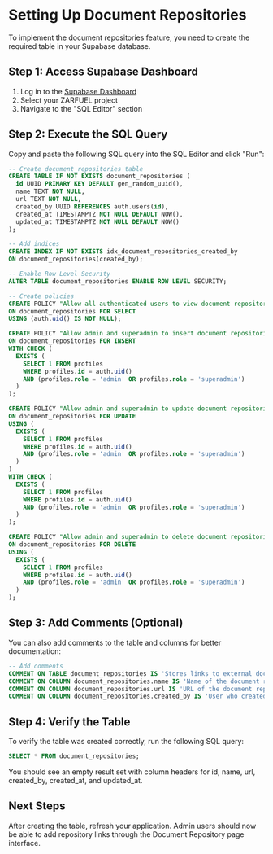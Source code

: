 # Setting Up Document Repositories

To implement the document repositories feature, you need to create the required table in your Supabase database.

## Step 1: Access Supabase Dashboard

1. Log in to the [Supabase Dashboard](https://app.supabase.io/)
2. Select your ZARFUEL project
3. Navigate to the "SQL Editor" section

## Step 2: Execute the SQL Query

Copy and paste the following SQL query into the SQL Editor and click "Run":

```sql
-- Create document_repositories table
CREATE TABLE IF NOT EXISTS document_repositories (
  id UUID PRIMARY KEY DEFAULT gen_random_uuid(),
  name TEXT NOT NULL,
  url TEXT NOT NULL,
  created_by UUID REFERENCES auth.users(id),
  created_at TIMESTAMPTZ NOT NULL DEFAULT NOW(),
  updated_at TIMESTAMPTZ NOT NULL DEFAULT NOW()
);

-- Add indices
CREATE INDEX IF NOT EXISTS idx_document_repositories_created_by
ON document_repositories(created_by);

-- Enable Row Level Security
ALTER TABLE document_repositories ENABLE ROW LEVEL SECURITY;

-- Create policies
CREATE POLICY "Allow all authenticated users to view document repositories"
ON document_repositories FOR SELECT
USING (auth.uid() IS NOT NULL);

CREATE POLICY "Allow admin and superadmin to insert document repositories"
ON document_repositories FOR INSERT
WITH CHECK (
  EXISTS (
    SELECT 1 FROM profiles
    WHERE profiles.id = auth.uid()
    AND (profiles.role = 'admin' OR profiles.role = 'superadmin')
  )
);

CREATE POLICY "Allow admin and superadmin to update document repositories"
ON document_repositories FOR UPDATE
USING (
  EXISTS (
    SELECT 1 FROM profiles
    WHERE profiles.id = auth.uid()
    AND (profiles.role = 'admin' OR profiles.role = 'superadmin')
  )
)
WITH CHECK (
  EXISTS (
    SELECT 1 FROM profiles
    WHERE profiles.id = auth.uid()
    AND (profiles.role = 'admin' OR profiles.role = 'superadmin')
  )
);

CREATE POLICY "Allow admin and superadmin to delete document repositories"
ON document_repositories FOR DELETE
USING (
  EXISTS (
    SELECT 1 FROM profiles
    WHERE profiles.id = auth.uid()
    AND (profiles.role = 'admin' OR profiles.role = 'superadmin')
  )
);
```

## Step 3: Add Comments (Optional)

You can also add comments to the table and columns for better documentation:

```sql
-- Add comments
COMMENT ON TABLE document_repositories IS 'Stores links to external document repositories';
COMMENT ON COLUMN document_repositories.name IS 'Name of the document repository';
COMMENT ON COLUMN document_repositories.url IS 'URL of the document repository';
COMMENT ON COLUMN document_repositories.created_by IS 'User who created the repository';
```

## Step 4: Verify the Table

To verify the table was created correctly, run the following SQL query:

```sql
SELECT * FROM document_repositories;
```

You should see an empty result set with column headers for id, name, url, created_by, created_at, and updated_at.

## Next Steps

After creating the table, refresh your application. Admin users should now be able to add repository links through the Document Repository page interface. 
